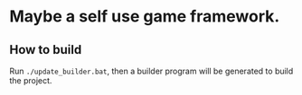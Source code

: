# Maybe a self use game framework.

## How to build
Run `./update_builder.bat`, then a builder program will be generated to build the project.
